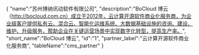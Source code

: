 {
	"name":"苏州博纳讯动软件有限公司",
	"description":"BoCloud 博云（http://bocloud.com.cn）成立于2012年，云计算开源软件商业化服务商，为企业级客户提供私有云、混合云、智能化运维系统、大数据基础设施的咨询、建设、维护、升级服务，帮助企业在关键运营场景中实现数字化转型，提高生产率。",
	"short_name":"BoCloud 博云",
	"id":"1",
	"partner_label":"云计算开源软件商业化服务商",
	"tableName":"cms_partner"
}
